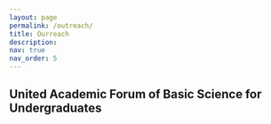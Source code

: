 ```yaml
---
layout: page
permalink: /outreach/
title: Ourreach
description: 
nav: true
nav_order: 5
---
```


## United Academic Forum of Basic Science for Undergraduates
